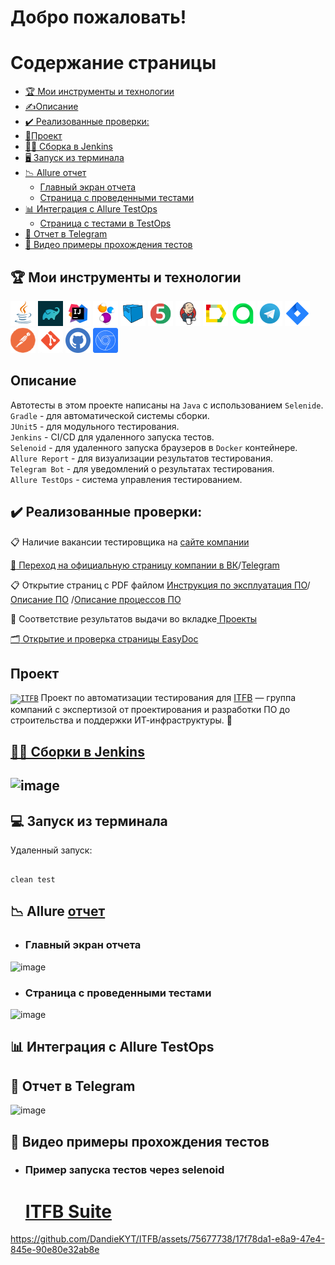 <h1>Добро пожаловать!</br> 

# <a name="TableOfContents">Содержание страницы</a>
+ [:trophy: Мои инструменты и технологии](#MyToolsAndTechnologies)
+ [✍Описаниe](#Description)
+ [:heavy_check_mark:  Реализованные проверки:](#ImplementedСhecks)
+ [🎯Проект](#Project)
+ [👷‍♂️ Сборка в Jenkins](#Build_in_Jenkins)
+ [🖥 Запуск из терминала](#terminal)
+ [:chart_with_downwards_trend: Allure отчет](#Allure_report)
    + [Главный экран отчета](#Allure_report1)
    + [Страница с проведенными тестами](#Allure_report2)
+ [:bar_chart: Интеграция с Allure TestOps](#Integration_Allure_TestOps)
    + [Страница с тестами в TestOps](#ManualTest)
+ [:iphone: Отчет в Telegram](#Telegram)
+ [:movie_camera: Видео примеры прохождения тестов](#Video)

<a name="MyToolsAndTechnologies"><h2>:trophy: Мои инструменты и технологии</h2></a>
<p  align="center">

<code><a href = "https://www.java.com/ru/">![This is an image](/design/icons/Java.png)</a></code>
<code><a href = "https://gradle.org/">![This is an image](/design/icons/gradle.png)</a></code>
<code><a href = "https://www.jetbrains.com/ru-ru/idea/">![This is an image](/design/icons/Intelij_IDEA.png)</a></code>
<code><a href = "https://ru.selenide.org/">![This is an image](/design/icons/Selenide.png)</a></code>
<code><a href = "https://selenoid.autotests.cloud/#/">![This is an image](/design/icons/Selenoid.png)</a></code>
<code><a href = "https://junit.org/junit5/">![This is an image](/design/icons/JUnit5.png)</a></code>
<code><a href = "https://www.jenkins.io/">![This is an image](/design/icons/Jenkins.png)</a></code>
<code><a href = "https://github.com/allure-framework">![This is an image](/design/icons/Allure_Report.png)</a></code>
<code><a href = "https://qameta.io/">![This is an image](/design/icons/AllureTestOps.png)</a></code>
<code><a href = "https://web.telegram.org/k/">![This is an image](/design/icons/Telegram.png)</a></code>
<code><a href = "https://www.atlassian.com/ru/software/jira">![This is an image](/design/icons/Jira.png)</a></code>
<code><a href = "https://www.postman.com/">![This is an image](/design/icons/postman.png)</a></code>
<code><a href = "https://git-scm.com/">![This is an image](/design/icons/git.png)</a></code>
<code><a href = "https://github.com/">![This is an image](/design/icons/GitHub.png)</a></code>
<code><a href = "https://developer.chrome.com/docs/devtools/">![This is an image](/design/icons/devtools.png)</a></code>
</br>

<a name="Description"><h2>Описаниe</h2></a>
Автотесты в этом проекте написаны на `Java` с использованием `Selenide`.\
`Gradle` - для автоматической системы сборки.  \
`JUnit5` - для модульного тестирования.\
`Jenkins` - CI/CD для удаленного запуска тестов.\
`Selenoid` - для удаленного запуска браузеров в `Docker` контейнере.\
`Allure Report` - для визуализации результатов тестирования.\
`Telegram Bot` - для уведомлений о результатах тестирования.\
`Allure TestOps` - система управления тестированием.

<a name="ImplementedСhecks"><h2>:heavy_check_mark:  Реализованные проверки:</h2></a> 

:clipboard: Наличие вакансии тестировщика на <a href = "https://itfbgroup.ru/career#actual">сайте компании </br>

:speech_balloon: Переход на официальную страницу компании в <a href = "https://vk.com/itfb_group">ВК</a>/<a href = "https://t.me/itfbgroup">Telegram</a>
</br>

:clipboard: Открытие страниц с PDF файлом <a href = "https://nextcloud.itfbgroup.ru/s/aqZtTNNcc8yKP6b">Инструкция по эксплуатация ПО</a>/<a href = "https://nextcloud.itfbgroup.ru/s/qJ8cxmPz6ita5iL">Описание ПО</a>
/<a href = "https://nextcloud.itfbgroup.ru/s/dxBn5RcY76dWmDQ">Описание процессов ПО</a>
</br>

🔎 Соответствие результатов выдачи во вкладке<a href = "https://itfbgroup.ru/projects"> Проекты
</br>

:card_index_dividers: Открытие и проверка страницы <a href = "https://itfbgroup.ru/easydoc"> EasyDoc
</br>

<a name="Project"><h2>Проект</h2></a>
<a href="https://itfbgroup.ru/"><code><img width="5%" title="ITFB" src="https://static.tildacdn.com/tild3036-3466-4462-a133-613066343432/logo-itfb-white.svg"></code></a> Проект по автоматизации тестирования для <a target="_blank" href="https://itfbgroup.ru/">ITFB</a> — группа компаний с экспертизой от проектирования и разработки ПО до строительства и поддержки ИТ-инфраструктуры.
:star2:

<a name="Build_in_Jenkins" href="https://jenkins.autotests.cloud/job/ITFB/"><h2>👷‍♂️ Сборки в [Jenkins](https://jenkins.autotests.cloud/job/ITFB/)<h2></a>

![image](https://github.com/DandieKYT/ITFB/assets/75677738/ba872a25-4a6b-4b54-9b4b-9416b5a80a37)


<a name="terminal"><h2>:computer: Запуск из терминала</h2></a>
Удаленный запуск:

```

clean test

```
<a name="Allure_report"><h2>:chart_with_downwards_trend: Allure </a><a href="https://jenkins.autotests.cloud/job/ITFB/1/allure/">отчет</a></h2>

- <a name="Allure_report1"><h3>Главный экран отчета</h3></a>

![image](https://github.com/DandieKYT/ITFB/assets/75677738/b4b13979-179e-43bd-bf55-0a993f299e39)


-  <a name="Allure_report2"><h3>Страница с проведенными тестами</h3></a>

![image](https://github.com/DandieKYT/ITFB/assets/75677738/e8c202f4-775a-4341-90b2-059d278068d3)


<a name="Integration_Allure_TestOps"><h2>:bar_chart: Интеграция с Allure TestOps</h2></a>




<a name="Telegram"><h2>:iphone: Отчет в Telegram</h2></a>

![image](https://github.com/DandieKYT/ITFB/assets/75677738/1432513a-b36b-4ee1-a0a3-be23a24f5db9)


<a name="Video"><h2>:movie_camera: Видео примеры прохождения тестов</h2></a>

- <a name="Video1"><h3>Пример запуска тестов через selenoid</h3></a>
    <h1><a href="https://selenoid.autotests.cloud/video/13f2afbee3f6bde5f77236d6531dbf13.mp4">ITFB Suite<br>



https://github.com/DandieKYT/ITFB/assets/75677738/17f78da1-e8a9-47e4-845e-90e80e32ab8e



